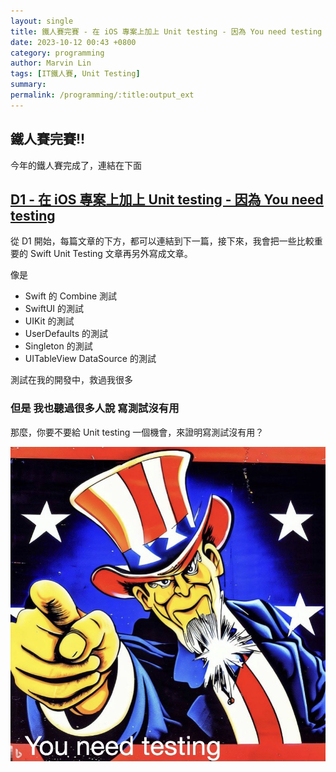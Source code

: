 ```yaml
---
layout: single
title: 鐵人賽完賽 - 在 iOS 專案上加上 Unit testing - 因為 You need testing
date: 2023-10-12 00:43 +0800
category: programming
author: Marvin Lin
tags: [IT鐵人賽, Unit Testing]
summary: 
permalink: /programming/:title:output_ext
---
```


## 鐵人賽完賽!!

今年的鐵人賽完成了，連結在下面

## [D1 - 在 iOS 專案上加上 Unit testing - 因為 You need testing](https://ithelp.ithome.com.tw/articles/10317088)

從 D1 開始，每篇文章的下方，都可以連結到下一篇，接下來，我會把一些比較重要的 Swift Unit Testing 文章再另外寫成文章。

像是 
- Swift 的 Combine 測試
- SwiftUI 的測試
- UIKit 的測試
- UserDefaults 的測試
- Singleton 的測試
- UITableView DataSource 的測試

測試在我的開發中，救過我很多

### 但是 我也聽過很多人說 寫測試沒有用

那麼，你要不要給 Unit testing 一個機會，來證明寫測試沒有用？

[![YouNeedTesting](/assets/programming/itironman2023/YouNeedTesting.jpeg)](https://ithelp.ithome.com.tw/articles/10317088)